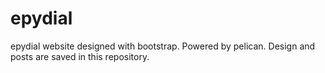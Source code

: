# epydial

epydial website designed with bootstrap. Powered by pelican. Design and posts are saved in this repository.
